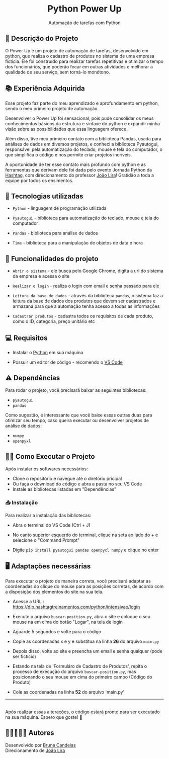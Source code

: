 <h1 align=center>Python Power Up </h1>
<p align=center> Automação de tarefas com Python </p>

## 🤖 Descrição do Projeto

O Power Up é um projeto de automação de tarefas, desenvolvido em python, que realiza o cadastro de produtos no sistema de uma empresa fictícia. Ele foi construído para realizar tarefas repetitivas e otimizar o tempo dos funcionários, que poderão focar em outras atividades e melhorar a qualidade de seu serviço, sem torná-lo monótono. 


## 📚 Experiência Adquirida

Esse projeto faz parte do meu aprendizado e aprofundamento em python, sendo o meu primeiro projeto de automação. 

Desenvolver o Power Up foi sensacional, pois pude consolidar os meus conhecimentos básicos da estrutura e sintaxe do python e expandir minha visão sobre as possibilidades que essa linguagem oferece. 

Além disso, tive meu primeiro contato com a biblioteca Pandas, usada para análises de dados em diversos projetos, e conheci a biblioteca Pyautogui, responsável pela automatização do teclado, mouse e tela do computador, o que simplifica o código e nos permite criar projetos incríveis. 

A oportunidade de ter esse contato mais profundo com python e as ferramentas que derivam dele foi dada pelo evento Jornada Python da <a href="https://www.linkedin.com/school/hashtag-treinamentos/">Hashtag</a>, com direcionamento do professor <a href="https://www.linkedin.com/in/jo%C3%A3o-paulo-rodrigues-de-lira-50664758/" target="_blank">João Lira</a>! Gratidão a toda a equipe por todos os ensimentos. 

## 🚀 Tecnologias utilizadas
 
* `Python` - linguagem de programação utilizada

* `Pyautogui` - biblioteca para automatização do teclado, mouse e tela do computador

* `Pandas` - biblioteca para análise de dados

* `Time` - biblioteca para a manipulação de objetos de data e hora

## 🔨 Funcionalidades do projeto

* `Abrir o sistema` - ele busca pelo Google Chrome, digita a url do sistema da empresa e acessa o site

* `Realizar o login` - realiza o login com email e senha passado para ele

* `Leitura da base de dados` - através da biblioteca `pandas`, o sistema faz a leitura da base de dados dos produtos que devem ser cadastrados e armazana para que a automação tenha acesso a todas as informações

* `Cadastrar produtos` - cadastra todos os requisitos de cada produto, como o ID, categoria, preço unitário etc

## 💻 Requisitos

* Instalar o <a href="https://www.python.org/" target="_blank">Python</a> em sua máquina

* Possuir um editor de código - recomendo o <a href="https://code.visualstudio.com/" target="_blank">VS Code</a>

## ⚠️ Dependências 

Para rodar o projeto, você precisará baixar as seguintes bibliotecas:

* `pyautogui`
* `pandas`

Como sugestão, é interessante que você baixe essas outras duas para otimizar seu tempo, caso queira executar ou desenvolver projetos de análise de dados:

* `numpy`
* `openpyxl`

## 👩‍💻 Como Executar o Projeto

Após instalar os softwares necessários:

- Clone o repositório e navegue até o diretório pricipal
- Ou faça o download do código e abra a pasta no seu VS Code
- Instale as bibliotecas listadas em "Dependências"

### 📥 Instalação

Para realizar a instalação das bibliotecas:

* Abra o terminal do VS Code (Ctrl + J)

* No canto superior esquerdo do terminal, clique na seta ao lado do + e selecione o "Command Prompt"

* Digite `pip install pyautogui pandas openpyxl numpy` e clique no enter


## 🖥️ Adaptações necessárias 

Para executar o projeto de maneira correta, você precisará adaptar as coordenadas do clique do mouse para as posições corretas, de acordo com a disposição dos elementos do site na sua tela. 

* Acesse a URL : https://dlp.hashtagtreinamentos.com/python/intensivao/login

* Execute o arquivo `buscar-position.py`, abra o site e coloque o seu mouse na em cima do botão "Logar", na tela de login

* Aguarde 5 segundos e volte para o código

* Copie as coordenadas x e y e substitua na linha **26** do arquivo `main.py`

* Depois disso, volte ao site e preencha um email e senha qualquer (pode ser fictício)

* Estando na tela de 'Formuláro de Cadastro de Produtos', repita o processo de execução do arquivo `buscar-position.py`, mas posicionando o seu mouse em cima do primeiro campo (Código do Produto)

* Cole as coordenadas na linha **52** do arquivo 'main.py'

<hr>
<br>
Após realizar essas alterações, o código estará pronto para ser executado na sua máquina. Espero que goste! 🥰

## 🧑🏼‍🤝‍🧑🏻 Autores

Desenvolvido por <a href="https://www.linkedin.com/in/bruna-candeias-566a18269/" target="_blanck">Bruna Candeias</a> <br>
Direcionamento de <a href="https://www.linkedin.com/in/jo%C3%A3o-paulo-rodrigues-de-lira-50664758/" target="_blank">João Lira</a>











